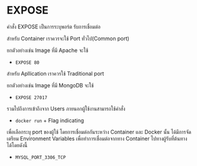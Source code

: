 # EXPOSE

คำสั่ง EXPOSE เป็นการระบุพอร์ต รับการเชื่อมต่อ

สำหรับ Container เราควรจะใช้ Port ทั่วไป(Common port)

ยกตัวอย่างเช่น Image ที่มี Apache จะใช้

 - `EXPOSE 80`

สำหรับ Apllication เราควรใช้ Traditional port

ยกตัวอย่างเช่น Image ที่มี MongoDB จะใช้

 - `EXPOSE 27017`

รวมไปถึงการเข้าถึงจาก Users ภายนอกผู้ใช้งานสามารถใช้คำสั่ง

 - `docker run` + Flag indicating 
 
 เพื่อเลือกระบุ port ของผู้ใช้ โดยการเชื่อมต่อกันระหว่าง Container และ Docker นั้น
 ได้มีการจัดเตรียม Environment Variables เพื่อทำการเชื่อมต่อจากทาง Container 
 ไปทางผู้รับที่ต้นทาง ได้โดยดังนี้ 
 - `MYSQL_PORT_3306_TCP`
